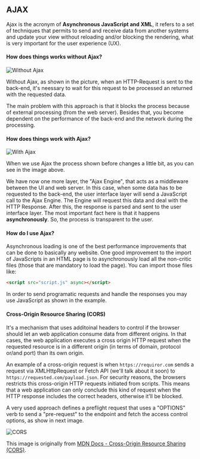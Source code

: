 ## AJAX

Ajax is the acronym of **Asynchronous JavaScript and XML**, it refers to a set of techniques that permits to send and receive data from another systems and update your view without reloading and/or blocking the rendering, what is very important for the user experience (UX).

#### How does things works without Ajax?

![Without Ajax](https://github.com/HDeiro/javascript/blob/master/010%20-%20Ajax/assets/img/non-ajax.jpg?raw=true)

Without Ajax, as shown in the picture, when an HTTP-Request is sent to the back-end, it's neessary to wait for this request to be processed an returned with the requested data. 

The main problem with this approach is that it blocks the process because of external processing (from the web server). Besides that, you become dependent on the performance of the back-end and the network during the processing.

#### How does things work with Ajax?

![With Ajax](https://github.com/HDeiro/javascript/blob/master/010%20-%20Ajax/assets/img/ajax.jpg?raw=true)

When we use Ajax the process shown before changes a little bit, as you can see in the image above.

We have now one more layer, the "Ajax Engine", that acts as a middleware between the UI and web server. In this case, when some data has to be requested to the back-end, the user interface layer will send a JavaScript call to the Ajax Engine. The Engine will request this data and deal with the HTTP Response. After this, the response is parsed and sent to the user interface layer. The most important fact here is that it happens **asynchronously**. So, the process is transparent to the user.

#### How do I use Ajax?

Asynchronous loading is one of the best performance improvements that can be done to basically any website. One good improvement to the import of JavaScripts in an HTML page is to asynchronously load all the non-critic files (those that are mandatory to load the page). You can import those files like:

```html
<script src="script.js" async></script>
```

In order to send programatic requests and handle the responses you may use JavaScript as shown in the example.

#### Cross-Origin Resource Sharing (CORS)

It's a mechanism that uses additoinal headers to control if the browser should let an web application consume data from different origins. In that cases, the web application executes a cross origin HTTP request when the requested resource is in a different origin (in terms of domain, protocol or/and port) than its own origin.

An example of a cross-origin request is when ```https://requiror.com``` sends a request via XMLHttpRequest or Fetch API (we'll talk about it soon) to ```https://requested.com/payload.json```. For security reasons, the browsers restricts this cross-origin HTTP requests initiated from scripts. This means that a web application can only conclude this kind of request when the HTTP response includes the correct headers, otherwise it'll be blocked.

A very used approach defines a preflight request that uses a "OPTIONS" verb to send a "pre-request" to the endpoint and fetch the access control options, as show in next image.

![CORS](https://github.com/HDeiro/javascript/blob/master/010%20-%20Ajax/assets/img/cors.png?raw=true)

This image is originally from [MDN Docs - Cross-Origin Resource Sharing (CORS)](https://developer.mozilla.org/en-US/docs/Web/HTTP/CORS).
